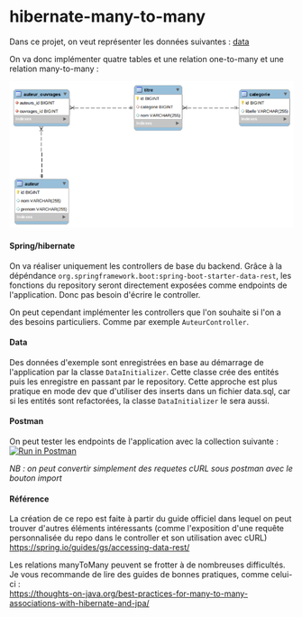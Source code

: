 # hibernate-many-to-many


Dans ce projet, on veut représenter les données suivantes :
[data](data.csv)

On va donc implémenter quatre tables et une relation one-to-many et une relation many-to-many :

![eer](eer.png)

#### Spring/hibernate

On va réaliser uniquement les controllers de base du backend. Grâce à la dépéndance `org.springframework.boot:spring-boot-starter-data-rest`, les fonctions du repository seront directement exposées comme endpoints de l'application. Donc pas besoin d'écrire le controller.

On peut cependant implémenter les controllers que l'on souhaite si l'on a des besoins particuliers. Comme par exemple `AuteurController`.

#### Data

Des données d'exemple sont enregistrées en base au démarrage de l'application par la classe `DataInitializer`. Cette classe crée des entités puis les enregistre en passant par le repository. Cette approche est plus pratique en mode dev que d'utiliser des inserts dans un fichier data.sql, car si les entités sont refactorées, la classe `DataInitializer` le sera aussi.

#### Postman

On peut tester les endpoints de l'application avec la collection suivante : 
[![Run in Postman](https://run.pstmn.io/button.svg)](https://documenter.getpostman.com/view/6373510/SWT5j1LL?version=latest)

*NB : on peut convertir simplement des requetes cURL sous postman avec le bouton import*

#### Référence

La création de ce repo est faite à partir du guide officiel dans lequel on peut trouver d'autres éléments intéressants (comme l'exposition d'une requête personnalisée du repo dans le controller et son utilisation avec cURL)   
<https://spring.io/guides/gs/accessing-data-rest/>

Les relations manyToMany peuvent se frotter à de nombreuses difficultés. Je vous recommande de lire des guides de bonnes pratiques, comme celui-ci :   
<https://thoughts-on-java.org/best-practices-for-many-to-many-associations-with-hibernate-and-jpa/>

